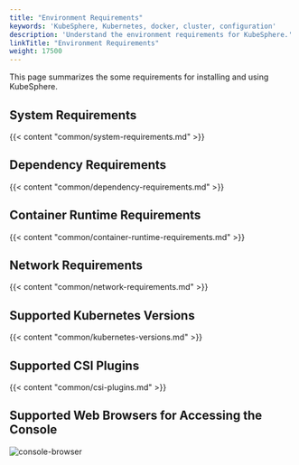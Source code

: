 ```yaml
---
title: "Environment Requirements"
keywords: 'KubeSphere, Kubernetes, docker, cluster, configuration'
description: 'Understand the environment requirements for KubeSphere.'
linkTitle: "Environment Requirements"
weight: 17500
---
```


This page summarizes the some requirements for installing and using KubeSphere.

## System Requirements

{{< content "common/system-requirements.md" >}}

## Dependency Requirements

{{< content "common/dependency-requirements.md" >}}

## Container Runtime Requirements

{{< content "common/container-runtime-requirements.md" >}}

## Network Requirements

{{< content "common/network-requirements.md" >}}

## Supported Kubernetes Versions

{{< content "common/kubernetes-versions.md" >}}

## Supported CSI Plugins

{{< content "common/csi-plugins.md" >}}

## Supported Web Browsers for Accessing the Console

![console-browser](/images/docs/v3.x/reference/environment-requirements/console-browser.png)